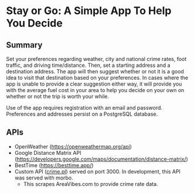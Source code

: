 # Stay or Go: A Simple App To Help You Decide

## Summary
Set your preferences regarding weather, city and national crime rates, foot traffic, and driving time/distance. Then, set a starting address and a destination address. The app will then suggest whether or not it is a good idea to visit that destination based on your preferences. In cases where the app is unable to provide a clear suggestion either way, it will provide you with the average fuel cost in your area to help you decide on your own on whether or not the trip is worth your while.

Use of the app requires registration with an email and password. Preferences and addresses persist on a PostgreSQL database.

## APIs
- OpenWeather (https://openweathermap.org/api)
- Google Distance Matrix API (https://developers.google.com/maps/documentation/distance-matrix/)
- BestTime (https://besttime.app/)
- Custom API ([crime.pl](https://github.com/w0bbit/crime)) served on port 3000. In development, this API was served with morbo.
  - This scrapes AreaVibes.com to provide crime rate data.